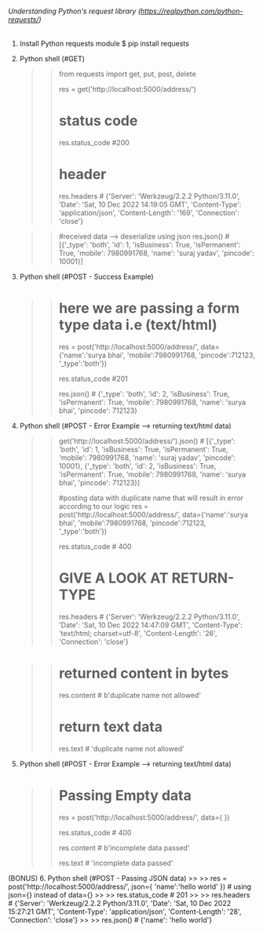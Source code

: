 ######   Understanding Python's request library (https://realpython.com/python-requests/)   #####

1. Install Python requests module
    $ pip install requests


2. Python shell (#GET)
    >> from requests import get, put, post, delete
    >> 
    >> res = get('http://localhost:5000/address/') 
    >>
    >> # status code
    >> res.status_code #200
    >>
    >> # header
    >> res.headers # {'Server': 'Werkzeug/2.2.2 Python/3.11.0', 'Date': 'Sat, 10 Dec 2022 14:19:05 GMT', 
                        'Content-Type': 'application/json', 'Content-Length': '169', 'Connection': 'close'}
    >>

    >> #received data --> deserialize using json
    >> res.json() # [{'_type': 'both', 'id': 1, 'isBusiness': True, 'isPermanent': True, 'mobile': 7980991768, 'name': 'suraj yadav', 'pincode': 10001}]
    >> 


3. Python shell (#POST - Success Example)
    >>
    >> # here we are passing a form type data i.e (text/html)
    >> res = post('http://localhost:5000/address/', data={'name':'surya bhai', 'mobile':7980991768, 'pincode':712123, '_type':'both'})
    >>
    >> res.status_code #201
    >>
    >> res.json() # {'_type': 'both', 'id': 2, 'isBusiness': True, 'isPermanent': True, 'mobile': 7980991768, 'name': 'surya bhai', 'pincode': 712123}


4. Python shell (#POST - Error Example --> returning text/html data)
    >> get('http://localhost:5000/address/').json() # [{'_type': 'both', 'id': 1, 'isBusiness': True, 'isPermanent': True, 'mobile': 7980991768, 'name': 'suraj yadav', 'pincode': 10001}, 
        {'_type': 'both', 'id': 2, 'isBusiness': True, 'isPermanent': True, 'mobile': 7980991768, 'name': 'surya bhai', 'pincode': 712123}]
    >> 
    >> 
    >>
    >> #posting data with duplicate name that will result in error according to our logic
    >> res = post('http://localhost:5000/address/', data={'name':'surya bhai', 'mobile':7980991768, 'pincode':712123, '_type':'both'})
    >>
    >> res.status_code # 400
    >>
    >> # GIVE A LOOK AT RETURN-TYPE
    >> res.headers # {'Server': 'Werkzeug/2.2.2 Python/3.11.0', 'Date': 'Sat, 10 Dec 2022 14:47:09 GMT', 
                        'Content-Type': 'text/html; charset=utf-8', 'Content-Length': '26', 'Connection': 'close'}

    >> 
    >> # returned content in bytes
    >> res.content # b'duplicate name not allowed'
    >>
    >> # return text data
    >> res.text # 'duplicate name not allowed'


5. Python shell (#POST - Error Example --> returning text/html data)
    >>
    >> # Passing Empty data
    >> res = post('http://localhost:5000/address/', data={  })
    >>
    >> res.status_code # 400
    >>
    >> res.content # b'incomplete data passed'
    >>
    >> res.text # 'incomplete data passed'


(BONUS)
6. Python shell (#POST - Passing JSON data)
    >> 
    >> res = post('http://localhost:5000/address/', json={ 'name':'hello world' }) # using json={} instead of data={}
    >>
    >> res.status_code # 201
    >> 
    >> res.headers # {'Server': 'Werkzeug/2.2.2 Python/3.11.0', 'Date': 'Sat, 10 Dec 2022 15:27:21 GMT', 
                        'Content-Type': 'application/json', 'Content-Length': '28', 'Connection': 'close'}
    >>
    >> res.json() # {'name': 'hello world'}
